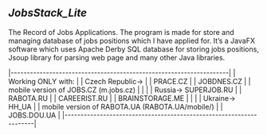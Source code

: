 ## *JobsStack_Lite*
The Record of Jobs Applications.
The program is made for store and managing database of jobs positions which I have applied for.
It’s a JavaFX software which uses Apache Derby SQL database for storing jobs positions,
Jsoup library for parsing web page and many other Java libraries.

  |--------------------------------------------------------------------|
  |  Working ONLY with:                                                |
  |      Czech Republic->                                              |
  |                        PRACE.CZ                                    |
  |                        JOBDNES.CZ                                  |
  |      mobile version of JOBS.CZ (m.jobs.cz)                         |
  |                                                                    |
  |        Russia->        SUPERJOB.RU                                 |
  |                        RABOTA.RU                                   |
  |                        CAREERIST.RU                                |
  |                        BRAINSTORAGE.ME                             |
  |                                                                    |
  |        Ukraine->       HH_UA                                       |
  |      mobile version of RABOTA.UA (RABOTA.UA/mobile/)               |
  |                        JOBS.DOU.UA                                 |
  |--------------------------------------------------------------------|

